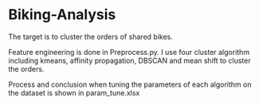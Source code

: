 # Biking-Analysis

The target is to cluster the orders of shared bikes.

Feature engineering is done in Preprocess.py. I use four cluster algorithm including kmeans, affinity propagation, DBSCAN and mean shift to cluster the orders.

Process and conclusion when tuning the parameters of each algorithm on the dataset is shown in param_tune.xlsx
